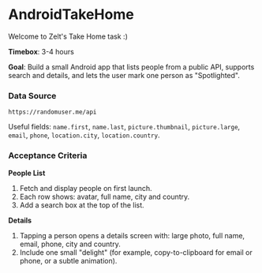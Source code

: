 # AndroidTakeHome
Welcome to Zelt's Take Home task :) 

**Timebox**: 3-4 hours

**Goal**: Build a small Android app that lists people from a public API, supports search and details, and lets the user mark one person as "Spotlighted".

### Data Source
```
https://randomuser.me/api
```

Useful fields: `name.first`, `name.last`, `picture.thumbnail`, `picture.large`, `email`, `phone`, `location.city`, `location.country`.

### Acceptance Criteria
**People List**
1. Fetch and display people on first launch.
2. Each row shows: avatar, full name, city and country.
3. Add a search box at the top of the list. 

**Details**
1. Tapping a person opens a details screen with: large photo, full name, email, phone, city and country.
2. Include one small "delight" (for example, copy-to-clipboard for email or phone, or a subtle animation).
